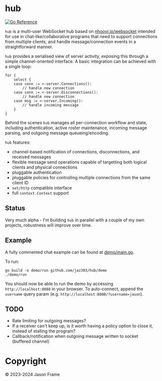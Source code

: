 # hub

[![Go Reference](https://pkg.go.dev/badge/github.com/jaz303/hub.svg)](https://pkg.go.dev/github.com/jaz303/hub)

`hub` is a multi-user WebSocket hub based on [nhooyr.io/websocket](https://github.com/nhooyr/websocket) intended for use in chat-like/collaborative programs that need to support connections from multiple clients, and handle message/connection events in a straightforward manner.

`hub` provides a serialised view of server activity, exposing this through a simple channel-oriented interface. A basic integration can be achieved with a single loop:

```golang
for {
    select {
    case conn := <-server.Connections():
        // handle new connection
    case conn := <-server.Disconnections():
        // handle new connection
    case msg := <-server.Incoming():
        // handle incoming message
    }
}
```

Behind the scenes `hub` manages all per-connection workflow and state, including authentication, active roster maintenance, incoming message parsing, and outgoing message queueing/encoding.

`hub` features:

  - channel-based notification of connections, disconnections, and received messages
  - flexible message send operations capable of targetting both logical clients and physical connections
  - pluggable authentication
  - pluggable policies for controlling multiple connections from the same client ID
  - `net/http` compatible interface
  - full `context.Context` support

## Status

Very much alpha - I'm building `hub` in parallel with a couple of my own projects, robustness will improve
over time.

## Example

A fully commented chat example can be found at [demo/main.go](demo/main.go).

To run:

```shell
go build -o demo/run github.com/jaz303/hub/demo
./demo/run
```

You should now be able to run the demo by accessing `http://localhost:8080` in your browser. To auto-connect, append the `username` query param (e.g. `http://localhost:8080/?username=jason`).

## TODO

  - Rate limiting for outgoing messages?
  - If a receiver can't keep up, is it worth having a policy option to close it, instead of stalling the program?
  - Callback/notification when outgoing message written to socket (buffered channel)

# Copyright

&copy; 2023-2024 Jason Frame
